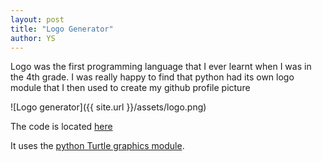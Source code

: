 ```yaml
---
layout: post
title: "Logo Generator"
author: YS
---
```


Logo was the first programming language that I ever learnt when I was in the 4th grade. I was really happy to find that python had its own logo module that I then used to create my github profile picture

![Logo generator]({{ site.url }}/assets/logo.png)

The code is located [here](https://github.com/HYSUH/notghst/blob/master/logoGenerator.py)

It uses the [python Turtle graphics module](https://docs.python.org/3/library/turtle.html).

